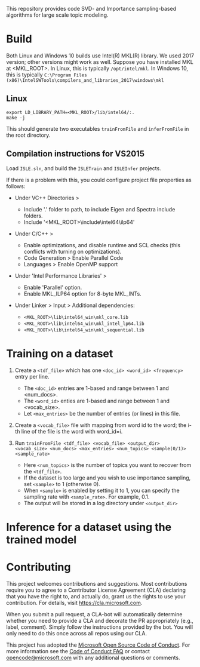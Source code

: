 This repository provides code SVD- and Importance sampling-based algorithms for large scale topic modeling.

# Build

Both Linux and Windows 10 builds use Intel(R) MKL(R) library. We used 2017 version; other versions might work as well.
Suppose you have installed MKL at <MKL_ROOT>. In Linux, this is typically `/opt/intel/mkl`.
In Windows 10, this is typically `C:\Program Files (x86)\IntelSWTools\compilers_and_libraries_2017\windows\mkl`

## Linux
```
export LD_LIBRARY_PATH=<MKL_ROOT>/lib/intel64/:.
make -j
```
This should generate two executables `trainFromFile` and `inferFromFile` in the root directory.


## Compilation instructions for VS2015

Load `ISLE.sln`, and build the `ISLETrain` and `ISLEInfer` projects.  

If there is a problem with this, you could configure project file properties as follows:
* Under VC++ Directories >
  * Include '.' folder to path, to include Eigen and Spectra include folders.
  * Include '<MKL_ROOT>\include\intel64\ilp64'

* Under C/C++ >
  * Enable optimizations, and disable runtime and SCL checks (this conflicts with turning on optimizations).
  * Code Generation > Enable Parallel Code
  * Languages > Enable OpenMP support

* Under 'Intel Performance Libraries' >
  * Enable 'Parallel' option.
  * Enable MKL_ILP64 option for 8-byte MKL_INTs.

* Under Linker > Input > Additional dependencies:
  * `<MKL_ROOT>\lib\intel64_win\mkl_core.lib`
  * `<MKL_ROOT>\lib\intel64_win\mkl_intel_lp64.lib`
  * `<MKL_ROOT>\lib\intel64_win\mkl_sequential.lib`

# Training on a dataset

1. Create a `<tdf_file>` which has one `<doc_id> <word_id> <frequency>` entry per line.
   * The `<doc_id>` entries are 1-based and range between 1 and <num_docs>. 
   * The `<word_id>` enties are 1-based and range between 1 and <vocab_size>.
   * Let `<max_entries>` be the number of entries (or lines) in this file.

2. Create a `<vocab_file>` file with mapping from word id to the word; the i-th line of the file is the word with word_id=i.

3. Run 
 ```trainFromFile <tdf_file> <vocab_file> <output_dir> <vocab_size> <num_docs> <max_entries> <num_topics> <sample(0/1)> <sample_rate>```
   * Here `<num_topics>` is the number of topics you want to recover from the `<tdf_file>`.
   * If the dataset is too large and you wish to use importance sampling, set `<sample>` to 1 (otherwise 0).
   * When `<sample>` is enabled by setting it to 1, you can specify the sampling rate with `<sample_rate>`. For example, 0.1.
   * The output will be stored in a log directory under `<output_dir>`

# Inference for a dataset using the trained model



# Contributing

This project welcomes contributions and suggestions.  Most contributions require you to agree to a
Contributor License Agreement (CLA) declaring that you have the right to, and actually do, grant us
the rights to use your contribution. For details, visit https://cla.microsoft.com.

When you submit a pull request, a CLA-bot will automatically determine whether you need to provide
a CLA and decorate the PR appropriately (e.g., label, comment). Simply follow the instructions
provided by the bot. You will only need to do this once across all repos using our CLA.

This project has adopted the [Microsoft Open Source Code of Conduct](https://opensource.microsoft.com/codeofconduct/).
For more information see the [Code of Conduct FAQ](https://opensource.microsoft.com/codeofconduct/faq/) or
contact [opencode@microsoft.com](mailto:opencode@microsoft.com) with any additional questions or comments.

